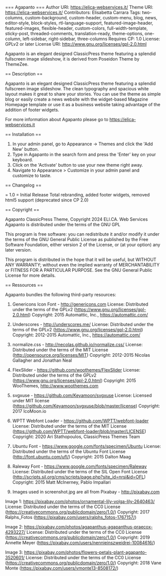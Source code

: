 === Agapanto ===
Author URI: https://elica-webservices.it/
Theme URI: https://elica-webservices.it/
Contributors: Elisabetta Carrara
Tags: two-columns, custom-background, custom-header, custom-menu, blog, news,  editor-style, block-styles, rtl-language-support, featured-image-header, featured-images, flexible-header, custom-colors, full-width-template, sticky-post, threaded-comments, translation-ready, theme-options, one-column, left-sidebar, right-sidebar, three-columns
Requires CP: 1.0
License: GPLv2 or later
License URI: http://www.gnu.org/licenses/gpl-2.0.html

Agapanto is an elegant designed ClassicPress theme featuring a splendid fullscreen image slideshow, it is derived from Poseidon Theme by ThemeZee.

== Description ==

Agapanto is an elegant designed ClassicPress theme featuring a splendid fullscreen image slideshow. The clean typography and spacious white layout makes it great to share your stories. You can use the theme as simple blog or easily create a news website with the widget-based Magazine Homepage template or use it as a business website taking advantage of the addition of footer widgets.

For more information about Agapanto please go to https://elica-webservices.it

== Installation ==

1. In your admin panel, go to Appearance -> Themes and click the 'Add New' button.
2. Type in Agapanto in the search form and press the 'Enter' key on your keyboard.
3. Click on the 'Activate' button to use your new theme right away.
4. Navigate to Appearance > Customize in your admin panel and customize to taste.

== Changelog ==

= 1.0 =
Initial Release
Total rebranding, added footer widgets, removed html5 support (deprecated since CP 2.0)

== Copyright ==

Agapanto ClassicPress Theme, Copyright 2024 ELI.CA. Web Services
Agapanto is distributed under the terms of the GNU GPL

This program is free software: you can redistribute it and/or modify
it under the terms of the GNU General Public License as published by
the Free Software Foundation, either version 2 of the License, or
(at your option) any later version.

This program is distributed in the hope that it will be useful,
but WITHOUT ANY WARRANTY; without even the implied warranty of
MERCHANTABILITY or FITNESS FOR A PARTICULAR PURPOSE. See the
GNU General Public License for more details.

== Ressources ==

Agapanto bundles the following third-party resources:

1. Genericons Icon Font - http://genericons.com
License: Distributed under the terms of the GPLv2 (https://www.gnu.org/licenses/gpl-2.0.html)
Copyright: 2015 Automattic, Inc., https://automattic.com/

2. Underscores - http://underscores.me/
License: Distributed under the terms of the GPLv2 (https://www.gnu.org/licenses/gpl-2.0.html)
Copyright: 2012-2015 Automattic, Inc., https://automattic.com/

3. normalize.css - http://necolas.github.io/normalize.css/
License: Distributed under the terms of the MIT License (http://opensource.org/licenses/MIT)
Copyright: 2012-2015 Nicolas Gallagher and Jonathan Neal

4. FlexSlider - https://github.com/woothemes/FlexSlider
License: Distributed under the terms of the GPLv2 (https://www.gnu.org/licenses/gpl-2.0.html)
Copyright: 2015 WooThemes, http://www.woothemes.com

5. svgxuse - https://github.com/Keyamoon/svgxuse
License: Licensed under MIT license (https://github.com/Keyamoon/svgxuse/blob/master/license)
Copyright: 2017 IcoMoon.io

6. WPTT Webfont Loader - https://github.com/WPTT/webfont-loader
License: Distributed under the terms of the MIT License (https://github.com/WPTT/webfont-loader/blob/master/LICENSE)
Copyright: 2020 Ari Stathopoulos, ClassicPress Themes Team

7. Ubuntu Font - https://www.google.com/fonts/specimen/Ubuntu
License: Distributed under the terms of the Ubuntu Font License (http://font.ubuntu.com/ufl/)
Copyright: 2015 Dalton Maag

8. Raleway Font - https://www.google.com/fonts/specimen/Raleway
License: Distributed under the terms of the SIL Open Font License (http://scripts.sil.org/cms/scripts/page.php?site_id=nrsi&id=OFL)
Copyright: 2015 Matt McInerney, Pablo Impallari

9. Images used in screenshot.jpg are all from Pixabay - http://pixabay.com

Image 1: https://pixabay.com/photos/ornamental-lily-volga-lily-2640463/
License: Distributed under the terms of the CC0 License (https://creativecommons.org/publicdomain/zero/1.0/)
Copyright: 2017 Ralphs_Fotos (https://pixabay.com/users/ralphs_fotos-1767157/)

Image 2: https://pixabay.com/photos/agapanthus-agapanthus-praecox-4293227/
License: Distributed under the terms of the CC0 License (https://creativecommons.org/publicdomain/zero/1.0/)
Copyright: 2019 Annette Meyer (https://pixabay.com/users/nennieinszweidrei-10084616/)

Image 3: https://pixabay.com/photos/flowers-petals-plant-agapanto-3520601/
License: Distributed under the terms of the CC0 License (https://creativecommons.org/publicdomain/zero/1.0/)
Copyright: 2018 Vane Monte (https://pixabay.com/users/vmonte13-8508172/)
